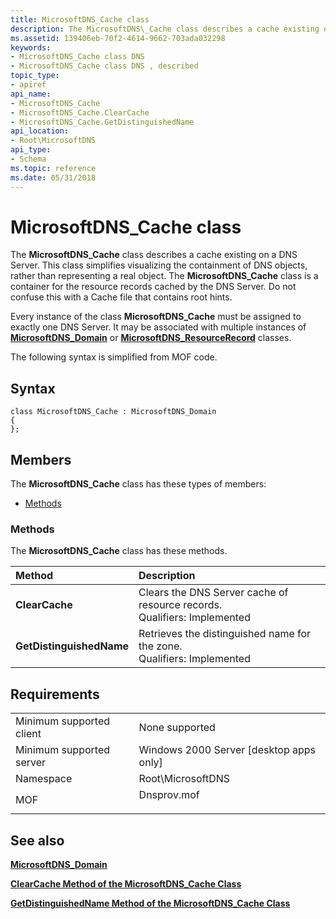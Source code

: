 ```yaml
---
title: MicrosoftDNS_Cache class
description: The MicrosoftDNS\_Cache class describes a cache existing on a DNS Server.
ms.assetid: 139406eb-70f2-4614-9662-703ada032298
keywords:
- MicrosoftDNS_Cache class DNS
- MicrosoftDNS_Cache class DNS , described
topic_type:
- apiref
api_name:
- MicrosoftDNS_Cache
- MicrosoftDNS_Cache.ClearCache
- MicrosoftDNS_Cache.GetDistinguishedName
api_location:
- Root\MicrosoftDNS
api_type:
- Schema
ms.topic: reference
ms.date: 05/31/2018
---
```


# MicrosoftDNS\_Cache class

The **MicrosoftDNS\_Cache** class describes a cache existing on a DNS Server. This class simplifies visualizing the containment of DNS objects, rather than representing a real object. The **MicrosoftDNS\_Cache** class is a container for the resource records cached by the DNS Server. Do not confuse this with a Cache file that contains root hints.

Every instance of the class **MicrosoftDNS\_Cache** must be assigned to exactly one DNS Server. It may be associated with multiple instances of [**MicrosoftDNS\_Domain**](microsoftdns-domain.md) or [**MicrosoftDNS\_ResourceRecord**](microsoftdns-resourcerecord.md) classes.

The following syntax is simplified from MOF code.

## Syntax

``` syntax
class MicrosoftDNS_Cache : MicrosoftDNS_Domain
{
};
```

## Members

The **MicrosoftDNS\_Cache** class has these types of members:

-   [Methods](#methods)

### Methods

The **MicrosoftDNS\_Cache** class has these methods.



| Method                   | Description                                                                                     |
|:-------------------------|:------------------------------------------------------------------------------------------------|
| **ClearCache**           | Clears the DNS Server cache of resource records. <br/> Qualifiers: Implemented<br/> |
| **GetDistinguishedName** | Retrieves the distinguished name for the zone. <br/> Qualifiers: Implemented<br/>   |



 

## Requirements



|                                     |                                                                                        |
|-------------------------------------|----------------------------------------------------------------------------------------|
| Minimum supported client<br/> | None supported<br/>                                                              |
| Minimum supported server<br/> | Windows 2000 Server \[desktop apps only\]<br/>                                   |
| Namespace<br/>                | Root\\MicrosoftDNS<br/>                                                          |
| MOF<br/>                      | <dl> <dt>Dnsprov.mof</dt> </dl> |



## See also

<dl> <dt>

[**MicrosoftDNS\_Domain**](microsoftdns-domain.md)
</dt> <dt>

[**ClearCache Method of the MicrosoftDNS\_Cache Class**](microsoftdns-cache-clearcache.md)
</dt> <dt>

[**GetDistinguishedName Method of the MicrosoftDNS\_Cache Class**](microsoftdns-cache-getdistinguishedname.md)
</dt> </dl>

 

 





